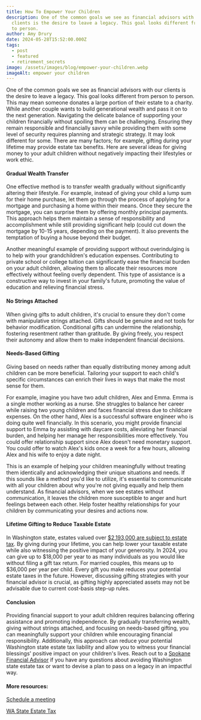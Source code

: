 ```yaml
---
title: How To Empower Your Children
description: One of the common goals we see as financial advisors with our
  clients is the desire to leave a legacy. This goal looks different from person
  to person.
author: Amy Drury
date: 2024-05-28T15:52:00.000Z
tags:
  - post
  - featured
  - retirement_secrets
image: /assets/images/blog/empower-your-children.webp
imageAlt: empower your children
---
```

One of the common goals we see as financial advisors with our clients is the desire to leave a legacy. This goal looks different from person to person. This may mean someone donates a large portion of their estate to a charity. While another couple wants to build generational wealth and pass it on to the next generation. Navigating the delicate balance of supporting your children financially without spoiling them can be challenging. Ensuring they remain responsible and financially savvy while providing them with some level of security requires planning and strategic strategy. It may look different for some. There are many factors; for example, gifting during your lifetime may provide estate tax benefits. Here are several ideas for giving money to your adult children without negatively impacting their lifestyles or work ethic. 



#### Gradual Wealth Transfer 

One effective method is to transfer wealth gradually without significantly altering their lifestyle. For example, instead of giving your child a lump sum for their home purchase, let them go through the process of applying for a mortgage and purchasing a home within their means. Once they secure the mortgage, you can surprise them by offering monthly principal payments. This approach helps them maintain a sense of responsibility and accomplishment while still providing significant help (could cut down the mortgage by 10-15 years, depending on the payment). It also prevents the temptation of buying a house beyond their budget. 

Another meaningful example of providing support without overindulging is to help with your grandchildren's education expenses. Contributing to private school or college tuition can significantly ease the financial burden on your adult children, allowing them to allocate their resources more effectively without feeling overly dependent. This type of assistance is a constructive way to invest in your family's future, promoting the value of education and relieving financial stress. 



#### No Strings Attached

When giving gifts to adult children, it's crucial to ensure they don't come with manipulative strings attached. Gifts should be genuine and not tools for behavior modification. Conditional gifts can undermine the relationship, fostering resentment rather than gratitude. By giving freely, you respect their autonomy and allow them to make independent financial decisions. 



#### Needs-Based Gifting

Giving based on needs rather than equally distributing money among adult children can be more beneficial. Tailoring your support to each child's specific circumstances can enrich their lives in ways that make the most sense for them. 

For example, imagine you have two adult children, Alex and Emma. Emma is a single mother working as a nurse. She struggles to balance her career while raising two young children and faces financial stress due to childcare expenses. On the other hand, Alex is a successful software engineer who is doing quite well financially. In this scenario, you might provide financial support to Emma by assisting with daycare costs, alleviating her financial burden, and helping her manage her responsibilities more effectively. You could offer relationship support since Alex doesn't need monetary support. You could offer to watch Alex's kids once a week for a few hours, allowing Alex and his wife to enjoy a date night. 

This is an example of helping your children meaningfully without treating them identically and acknowledging their unique situations and needs. If this sounds like a method you'd like to utilize, it's essential to communicate with all your children about why you're not giving equally and help them understand. As financial advisors, when we see estates without communication, it leaves the children more susceptible to anger and hurt feelings between each other. Help foster healthy relationships for your children by communicating your desires and actions now.

#### Lifetime Gifting to Reduce Taxable Estate

In Washington state, estates valued over [$2,193,000 are subject to estate tax](https://dor.wa.gov/taxes-rates/other-taxes/estate-tax-tables). By giving during your lifetime, you can help lower your taxable estate while also witnessing the positive impact of your generosity.   In 2024, you can give up to $18,000 per year to as many individuals as you would like without filing a gift tax return. For married couples, this means up to $36,000 per year per child. Every gift you make reduces your potential estate taxes in the future. However, discussing gifting strategies with your financial advisor is crucial, as gifting highly appreciated assets may not be advisable due to current cost-basis step-up rules.   



#### Conclusion

Providing financial support to your adult children requires balancing offering assistance and promoting independence. By gradually transferring wealth, giving without strings attached, and focusing on needs-based gifting, you can meaningfully support your children while encouraging financial responsibility. Additionally, this approach can reduce your potential Washington state estate tax liability and allow you to witness your financial blessings' positive impact on your children's lives. Reach out to a [Spokane Financial Advisor](/contact) if you have any questions about avoiding Washington state estate tax or want to devise a plan to pass on a legacy in an impactful way.



#### More resources:

[Schedule a meeting](/contact)

[WA State Estate Tax](https://dor.wa.gov/taxes-rates/other-taxes/estate-tax-tables)
